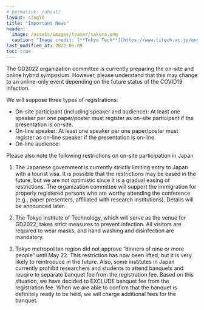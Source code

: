 ```yaml
---
# permalink: /about/
layout: single
title: "Important News"
header:
  image: /assets/images/teaser/sakura.png
  caption: "Image credit: [**Tokyo Tech**](https://www.titech.ac.jp/english)"
last_modified_at: 2022-05-09
toc: true
---
```


The GD2022 organization committee is currently preparing the on-site and online hybrid symposium. However, please understand that this may change to an online-only event depending on the future status of the COVID19 infection.

<!-- The discount registration fee for online participants will be applied only to the audience. At least one presenter for each paper or poster is required to register as an on-site participant. -->

We will suppose three types of registrations:

- On-site participant (including speaker and audience): At least one speaker per one paper/poster must register as on-site participant if the presentation is on-site.
- On-line speaker: At least one speaker per one paper/poster must register as on-line speaker if the presentation is on-line.
- On-line audience:

Please also note the following restrictions on on-site participation in Japan

1. The Japanese government is currently strictly limiting entry to Japan with a tourist visa. It is possible that the restrictions may be eased in the future, but we are not optimistic since it is a gradual easing of restrictions. The organization committee will support the immigration for properly registered persons who are worthy attending the conference (e.g., paper presenters, affiliated with research institutions). Details will be announced later.

<!--The documents include an invitation letter and itinerary, which the participants are requested to submit to the Japanese embassy in your country of residence to obtain a visa.-->

2. The Tokyo Institute of Technology, which will serve as the venue for GD2022, takes strict measures to prevent infection. All visitors are required to wear masks, and hand washing and disinfection are mandatory.

3. Tokyo metropolitan region did not approve “dinners of nine or more people” until May 22. This restriction has now been lifted, but it is very likely to reintroduce in the future.  Also, some institutes in Japan currently prohibit researchers and students to attend banquets and reuqire to separate banquet fee from the registration fee.   Based on this situation, we have decided to EXCLUDE banquet fee from the registration fee.  When we are able to confirm that the banquet is definitely ready to be held, we will charge additional fees for the banquet.
